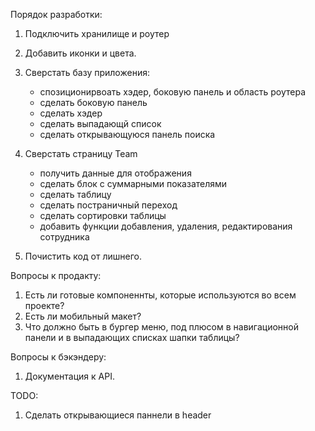 Порядок разработки:
1. Подключить хранилище и роутер

2. Добавить иконки и цвета.
   
3. Сверстать базу приложения: 
   - спозиционирвоать хэдер, боковую панель и область роутера
   - сделать боковую панель
   - сделать хэдер
   - сделать выпадающй список
   - сделать открывающуюся панель поиска
  
4. Сверстать страницу Team
   - получить данные для отображения
   - сделать блок с суммарными показателями
   - сделать таблицу
   - сделать постраничный переход
   - сделать сортировки таблицы
   - добавить функции добавления, удаления, редактирования сотрудника

5. Почистить код от лишнего.  

Вопросы к продакту:
1. Есть ли готовые компоненнты, которые используются во всем проекте?
2. Есть ли мобильный макет?
3. Что должно быть в бургер меню, под плюсом в навигационной панели и в выпадающих списках шапки таблицы?

Вопросы к бэкэндеру:
1. Документация к API.
  


TODO:
1. Сделать открывающиеся паннели в header